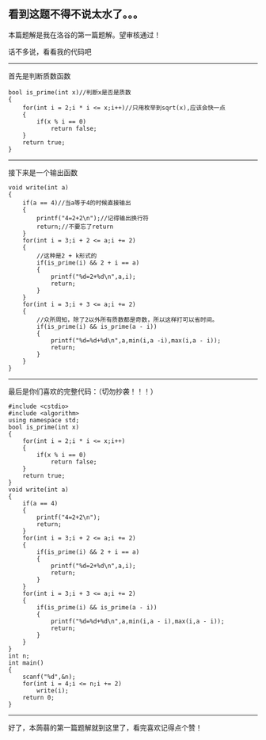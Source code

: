 ## **看到这题不得不说太水了。。。**

本篇题解是我在洛谷的第一篇题解。望审核通过！

话不多说，看看我的代码吧

* * *

首先是判断质数函数

    
    
    bool is_prime(int x)//判断x是否是质数
    {
    	for(int i = 2;i * i <= x;i++)//只用枚举到sqrt(x),应该会快一点
    	{
    		if(x % i == 0)
    			return false;
    	}
    	return true;
    }
    

* * *

接下来是一个输出函数

    
    
    void write(int a)
    {
    	if(a == 4)//当a等于4的时候直接输出
    	{
    		printf("4=2+2\n");//记得输出换行符
    		return;//不要忘了return
    	}
    	for(int i = 3;i + 2 <= a;i += 2)
    	{
            //这种是2 + k形式的                     
    		if(is_prime(i) && 2 + i == a)
    		{
    			printf("%d=2+%d\n",a,i);
    			return;
    		}
    	}
    	for(int i = 3;i + 3 <= a;i += 2)
    	{
    		//众所周知，除了2以外所有质数都是奇数，所以这样打可以省时间。
    		if(is_prime(i) && is_prime(a - i))
    		{
    			printf("%d=%d+%d\n",a,min(i,a -i),max(i,a - i));
    			return;
    		}
    	}
    }
    

* * *

最后是你们喜欢的完整代码：（切勿抄袭！！！）

    
    
    #include <cstdio>
    #include <algorithm>
    using namespace std;
    bool is_prime(int x)
    {
    	for(int i = 2;i * i <= x;i++)
    	{
    		if(x % i == 0)
    			return false;
    	}
    	return true;
    }
    void write(int a)
    {
    	if(a == 4)
    	{
    		printf("4=2+2\n");
    		return;
    	}
    	for(int i = 3;i + 2 <= a;i += 2)
    	{
    		if(is_prime(i) && 2 + i == a)
    		{
    			printf("%d=2+%d\n",a,i);
    			return;
    		}
    	}
    	for(int i = 3;i + 3 <= a;i += 2)
    	{
    		if(is_prime(i) && is_prime(a - i))
    		{
    			printf("%d=%d+%d\n",a,min(i,a - i),max(i,a - i));
    			return;
    		}
    	}
    }
    int n;
    int main()
    {
    	scanf("%d",&n);
    	for(int i = 4;i <= n;i += 2)
    		write(i);
    	return 0;
    }
    

* * *

好了，本蒟蒻的第一篇题解就到这里了，看完喜欢记得点个赞！

